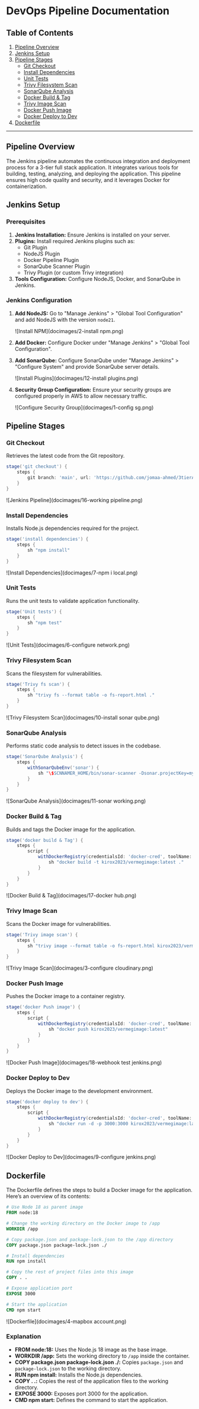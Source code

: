
# DevOps Pipeline Documentation

## Table of Contents
1. [Pipeline Overview](#pipeline-overview)
2. [Jenkins Setup](#jenkins-setup)
3. [Pipeline Stages](#pipeline-stages)
   - [Git Checkout](#git-checkout)
   - [Install Dependencies](#install-dependencies)
   - [Unit Tests](#unit-tests)
   - [Trivy Filesystem Scan](#trivy-filesystem-scan)
   - [SonarQube Analysis](#sonarqube-analysis)
   - [Docker Build & Tag](#docker-build--tag)
   - [Trivy Image Scan](#trivy-image-scan)
   - [Docker Push Image](#docker-push-image)
   - [Docker Deploy to Dev](#docker-deploy-to-dev)
4. [Dockerfile](#dockerfile)

---

## Pipeline Overview

The Jenkins pipeline automates the continuous integration and deployment process for a 3-tier full stack application. It integrates various tools for building, testing, analyzing, and deploying the application. This pipeline ensures high code quality and security, and it leverages Docker for containerization.

## Jenkins Setup

### Prerequisites

1. **Jenkins Installation:** Ensure Jenkins is installed on your server.
2. **Plugins:** Install required Jenkins plugins such as:
   - Git Plugin
   - NodeJS Plugin
   - Docker Pipeline Plugin
   - SonarQube Scanner Plugin
   - Trivy Plugin (or custom Trivy integration)
3. **Tools Configuration:** Configure NodeJS, Docker, and SonarQube in Jenkins.

### Jenkins Configuration

1. **Add NodeJS:** Go to "Manage Jenkins" > "Global Tool Configuration" and add NodeJS with the version `node21`.
   
   ![Install NPM](docimages/2-install npm.png)

2. **Add Docker:** Configure Docker under "Manage Jenkins" > "Global Tool Configuration".

3. **Add SonarQube:** Configure SonarQube under "Manage Jenkins" > "Configure System" and provide SonarQube server details.
   
   ![Install Plugins](docimages/12-install plugins.png)
   
4. **Security Group Configuration:** Ensure your security groups are configured properly in AWS to allow necessary traffic.
   
   ![Configure Security Group](docimages/1-config sg.png)

## Pipeline Stages

### Git Checkout

Retrieves the latest code from the Git repository.

```groovy
stage('git checkout') {
    steps {
        git branch: 'main', url: 'https://github.com/jomaa-ahmed/3tierAppDevops.git'
    }
}
```

![Jenkins Pipeline](docimages/16-working pipeline.png)

### Install Dependencies

Installs Node.js dependencies required for the project.

```groovy
stage('install dependencies') {
    steps {
        sh "npm install"
    }
}
```

![Install Dependencies](docimages/7-npm i local.png)

### Unit Tests

Runs the unit tests to validate application functionality.

```groovy
stage('Unit tests') {
    steps {
        sh "npm test"
    }
}
```

![Unit Tests](docimages/6-configure network.png)

### Trivy Filesystem Scan

Scans the filesystem for vulnerabilities.

```groovy
stage('Trivy fs scan') {
    steps {
        sh "trivy fs --format table -o fs-report.html ."
    }
}
```

![Trivy Filesystem Scan](docimages/10-install sonar qube.png)

### SonarQube Analysis

Performs static code analysis to detect issues in the codebase.

```groovy
stage('SonarQube Analysis') {
    steps {
        withSonarQubeEnv('sonar') {
            sh "\$SCNNAMER_HOME/bin/sonar-scanner -Dsonar.projectKey=myProject -Dsonar.sources=."
        }
    }
}
```

![SonarQube Analysis](docimages/11-sonar working.png)

### Docker Build & Tag

Builds and tags the Docker image for the application.

```groovy
stage('docker build & Tag') {
    steps {
        script {
            withDockerRegistry(credentialsId: 'docker-cred', toolName: 'docker') {
                sh "docker build -t kirox2023/vermegimage:latest ."
            }
        }
    }
}
```

![Docker Build & Tag](docimages/17-docker hub.png)

### Trivy Image Scan

Scans the Docker image for vulnerabilities.

```groovy
stage('Trivy image scan') {
    steps {
        sh "trivy image --format table -o fs-report.html kirox2023/vermegimage:latest"
    }
}
```

![Trivy Image Scan](docimages/3-configure cloudinary.png)

### Docker Push Image

Pushes the Docker image to a container registry.

```groovy
stage('docker Push image') {
    steps {
        script {
            withDockerRegistry(credentialsId: 'docker-cred', toolName: 'docker') {
                sh "docker push kirox2023/vermegimage:latest"
            }
        }
    }
}
```

![Docker Push Image](docimages/18-webhook test jenkins.png)

### Docker Deploy to Dev

Deploys the Docker image to the development environment.

```groovy
stage('docker deploy to dev') {
    steps {
        script {
            withDockerRegistry(credentialsId: 'docker-cred', toolName: 'docker') {
                sh "docker run -d -p 3000:3000 kirox2023/vermegimage:latest"
            }
        }
    }
}
```

![Docker Deploy to Dev](docimages/9-configure jenkins.png)

## Dockerfile

The Dockerfile defines the steps to build a Docker image for the application. Here’s an overview of its contents:

```dockerfile
# Use Node 18 as parent image
FROM node:18

# Change the working directory on the Docker image to /app
WORKDIR /app

# Copy package.json and package-lock.json to the /app directory
COPY package.json package-lock.json ./

# Install dependencies
RUN npm install

# Copy the rest of project files into this image
COPY . .

# Expose application port
EXPOSE 3000

# Start the application
CMD npm start
```

![Dockerfile](docimages/4-mapbox account.png)

### Explanation

- **FROM node:18:** Uses the Node.js 18 image as the base image.
- **WORKDIR /app:** Sets the working directory to `/app` inside the container.
- **COPY package.json package-lock.json ./:** Copies `package.json` and `package-lock.json` to the working directory.
- **RUN npm install:** Installs the Node.js dependencies.
- **COPY . .:** Copies the rest of the application files to the working directory.
- **EXPOSE 3000:** Exposes port 3000 for the application.
- **CMD npm start:** Defines the command to start the application.
